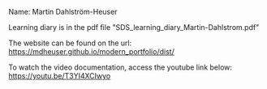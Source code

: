 Name: Martin Dahlström-Heuser

Learning diary is in the pdf file "SDS_learning_diary_Martin-Dahlstrom.pdf"

The website can be found on the url:
https://mdheuser.github.io/modern_portfolio/dist/

To watch the video documentation, access the youtube link below:
https://youtu.be/T3YI4XCIwyo
